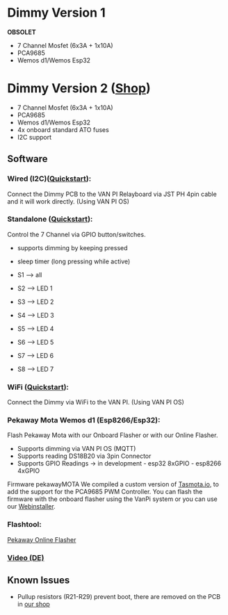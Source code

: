 
# Dimmy Version 1
**OBSOLET**

- 7 Channel Mosfet (6x3A + 1x10A)
- PCA9685 
- Wemos d1/Wemos Esp32 

# Dimmy Version 2 ([Shop](https://vanpi.de/products/van-pi-dimmy-pcb))

- 7 Channel Mosfet (6x3A + 1x10A)
- PCA9685 
- Wemos d1/Wemos Esp32 
- 4x onboard standard ATO fuses
- I2C support

## Software

### Wired (I2C)([Quickstart](/Quickstarts/Dimmy/ENG/VPI-DIM-PCB_ENG_WIRED.pdf)): 
Connect the Dimmy PCB to the VAN PI Relayboard via JST PH 4pin cable and it will work directly. (Using VAN PI OS) 

### Standalone ([Quickstart](/Quickstarts/Dimmy/ENG/VPI-DIM-PCB_ENG_Standalone.pdf)):
Control the 7 Channel via GPIO button/switches. 
- supports dimming by keeping pressed
- sleep timer (long pressing while active)
  
- S1 –> all
- S2 –> LED 1
- S3 –> LED 2
- S4 –> LED 3
- S5 –> LED 4
- S6 –> LED 5
- S7 –> LED 6
- S8 –> LED 7
 

 ### WiFi ([Quickstart](/Quickstarts/Dimmy/ENG/ENG_PekawayDIMMY_WIFI.pdf)): 
Connect the Dimmy via WiFi to the VAN PI. (Using VAN PI OS) 

### Pekaway Mota Wemos d1 (Esp8266/Esp32): 
Flash Pekaway Mota with our Onboard Flasher or with our Online Flasher. 
- Supports dimming via VAN PI OS (MQTT) 
- Supports reading DS18B20 via 3pin Connector
- Supports GPIO Readings -> in development
		- esp32 8xGPIO 
		- esp8266 4xGPIO

Firmware pekawayMOTA
We compiled a custom version of  [Tasmota.io](https://tasmota.github.io/docs), to add the support for the PCA9685 PWM Controller.
You can flash the firmware with the onboard flasher using the VanPi system or you can use our [Webinstaller](https://flashesp.pekaway.de). 




### Flashtool:

[Pekaway Online Flasher](https://flashesp.pekaway.de)

### [Video (DE)](https://www.youtube.com/watch?v=uSyl_5VbsuM)


## Known Issues
- Pullup resistors (R21-R29) prevent boot, there are removed on the PCB in [our shop](https://vanpi.de/products/van-pi-dimmy-pcb)
